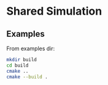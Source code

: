 Shared Simulation
=================


Examples
--------

From examples dir:

```bash
mkdir build
cd build
cmake ..
cmake --build .
```
